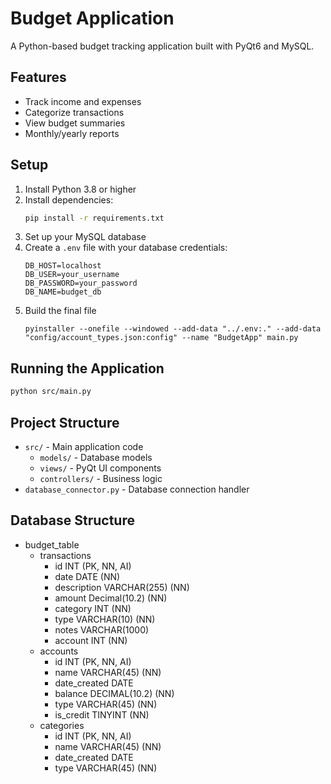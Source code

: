 # Budget Application

A Python-based budget tracking application built with PyQt6 and MySQL.

## Features
- Track income and expenses
- Categorize transactions
- View budget summaries
- Monthly/yearly reports

## Setup
1. Install Python 3.8 or higher
2. Install dependencies:
   ```bash
   pip install -r requirements.txt
   ```
3. Set up your MySQL database
4. Create a `.env` file with your database credentials:
   ```
   DB_HOST=localhost
   DB_USER=your_username
   DB_PASSWORD=your_password
   DB_NAME=budget_db
   ```
5. Build the final file
    ```
    pyinstaller --onefile --windowed --add-data "../.env:." --add-data "config/account_types.json:config" --name "BudgetApp" main.py
    ```
## Running the Application
```bash
python src/main.py
```

## Project Structure
- `src/` - Main application code
  - `models/` - Database models
  - `views/` - PyQt UI components
  - `controllers/` - Business logic
- `database_connector.py` - Database connection handler 

## Database Structure
- budget_table
  - transactions
    - id INT (PK, NN, AI)
    - date DATE (NN)
    - description VARCHAR(255) (NN)
    - amount Decimal(10.2) (NN)
    - category INT (NN)
    - type VARCHAR(10) (NN)
    - notes VARCHAR(1000)
    - account INT (NN)
  - accounts
    - id INT (PK, NN, AI)
    - name VARCHAR(45) (NN)
    - date_created DATE
    - balance DECIMAL(10.2) (NN)
    - type VARCHAR(45) (NN)
    - is_credit TINYINT (NN)
  - categories
    - id INT (PK, NN, AI)
    - name VARCHAR(45) (NN)
    - date_created DATE
    - type VARCHAR(45) (NN)
